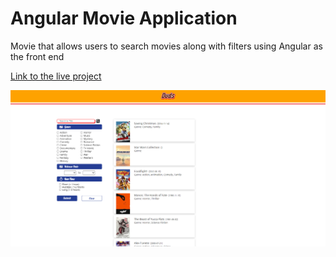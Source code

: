 # Angular Movie Application

Movie that allows users to search movies along with filters using Angular as the front end

[Link to the live project](https://nicklaranjeiro.github.io/AngularMovieViewer/#/)

![Movie Site](src/assets/angularmovie.png "Angular Movie Site")

